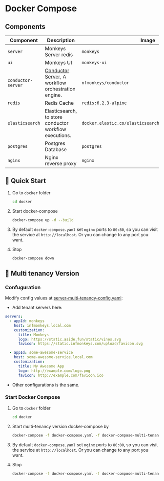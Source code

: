 # Docker Compose

## Components

| Component          | Description                                                                                    | Image                                                   |
| ------------------ | ---------------------------------------------------------------------------------------------- | ------------------------------------------------------- |
| `server`           | Monkeys Server redis                                                                           | `monkeys`                                               |
| `ui`               | Monkeys UI                                                                                     | `monkeys-ui`                                            |
| `conductor-server` | [Conductor Server](https://github.com/inf-monkeys/conductor), A workflow orchestration engine. | `nfmonkeys/conductor`                                   |
| `redis`            | Redis Cache                                                                                    | `redis:6.2.3-alpine`                                    |
| `elasticsearch`    | Elasticsearch, to store conductor workflow executions.                                         | `docker.elastic.co/elasticsearch/elasticsearch:7.17.11` |
| `postgres`         | Postgres Database                                                                              | `postgres`                                              |
| `nginx`            | Nginx reverse proxy                                                                            | `nginx`                                                 |

## 🚀 Quick Start

1. Go to `docker` folder

    ```sh
    cd docker
    ```

2. Start docker-compose

    ```sh
    docker-compose up -d --build
    ```

3. By default `docker-compose.yaml` set `nginx` ports to `80:80`, so you can visit the service at `http://localhost`. Or you can change to any port you want.

4. Stop

    ```sh
    docker-compose down
    ```

## 🚀 Multi tenancy Version

### Confuguration

Modify config values at [server-multi-tenancy-config.yaml](./server/config/server-multi-tenancy-config.yaml):

- Add tenant servers here: 

```yaml
servers:
  - appId: monkeys
    host: infmonkeys.local.com
    customization:
      title: Monkeys
      logo: https://static.aside.fun/static/vines.svg
      favicon: https://static.infmonkeys.com/upload/favicon.svg

  - appId: some-awesome-service
    host: some-awesome-service.local.com
    customization:
      title: My Awesome App
      logo: http://example.com/logo.png
      favicon: http://example.com/favicon.ico
```

- Other configurations is the same.

### Start Docker Compose

1. Go to `docker` folder

    ```sh
    cd docker
    ```

2. Start multi-tenancy version docker-compose by

    ```sh
    docker-compose -f docker-compose.yaml -f docker-compose-multi-tenancy.yaml up -d --build
    ```

3. By default `docker-compose.yaml` set `nginx` ports to `80:80`, so you can visit the service at `http://localhost`. Or you can change to any port you want.

4. Stop

    ```sh
    docker-compose -f docker-compose.yaml -f docker-compose-multi-tenancy.yaml down
    ```
